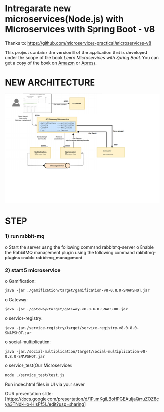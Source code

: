 # Intregarate new microservices(Node.js) with Microservices with Spring Boot - v8 

Thanks to: https://github.com/microservices-practical/microservices-v8

This project contains the version 8 of the application that is developed under the scope of the book *Learn Microservices with Spring Boot*. You can get a copy of the book on [Amazon](http://amzn.to/2FSB2ME) or [Apress](http://www.apress.com/book/9781484231647).

# NEW ARCHITECTURE

![NewArchitecture](https://github.com/chinyyyyyyyy/sa_microservice/blob/master/1621302.png)


# STEP

### 1) run rabbit-mq
o Start the server using the following command
rabbitmq-server
o Enable the RabbitMQ management plugin using the following command
rabbitmq-plugins enable rabbitmq_management

### 2) start 5 microservice
o Gamification: 
```
java -jar ./gamification/target/gamification-v8-0.8.0-SNAPSHOT.jar
```
o Gateway: 
```
java -jar ./gateway/target/gateway-v8-0.8.0-SNAPSHOT.jar
```
o service-registry: 
```
java -jar./service-registry/target/service-registry-v8-0.8.0-SNAPSHOT.jar
```
o social-multiplication:
``` 
java -jar./social-multiplication/target/social-multiplication-v8-0.8.0-SNAPSHOT.jar
```

o service_test(Our Microservice): 
```
node ./service_test/test.js
```

Run index.html files in UI via your sever


OUR presentation slide: [https://docs.google.com/presentation/d/1PumKgiLBoHPGEAuIjaQmuZOZ8cya3TNdkHo-HIsFf5U/edit?usp=sharing]










